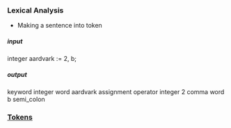 ### Lexical Analysis
- Making a sentence into token

##### input
integer aardvark := 2, b;

##### output
keyword integer
word aardvark
assignment operator
integer 2
comma
word b
semi_colon

### [Tokens](tokens.md)
